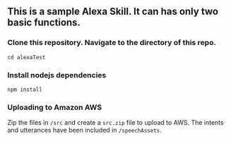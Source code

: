 ## This is a sample Alexa Skill. It can has only two basic functions. 

### Clone this repository. Navigate to the directory of this repo. 

`cd alexaTest`

### Install nodejs dependencies

`npm install`

### Uploading to Amazon AWS

Zip the files in `/src` and create a `src.zip` file to upload to AWS. 
The intents and utterances have been included in `/speechAssets`.